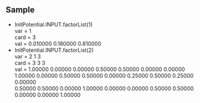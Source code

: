 ## Sample
- InitPotential.INPUT.factorList(1)  
var  =  1  
card =  3  
val  =  0.010000   0.180000   0.810000
- InitPotential.INPUT.factorList(2)  
var  =  2 1 3  
card =  3 3 3  
val  =  1.00000   0.00000   0.00000   0.50000   0.50000   0.00000   0.00000   1.00000   0.00000   0.50000   0.50000   0.00000   0.25000   0.50000   0.25000   0.00000  
 0.50000   0.50000   0.00000   1.00000   0.00000   0.00000   0.50000   0.50000   0.00000   0.00000   1.00000  
 

